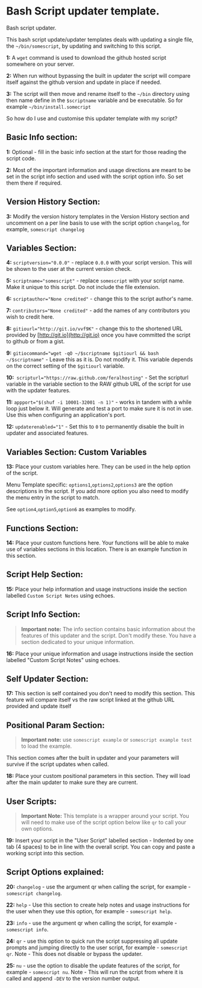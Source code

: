 
# Bash Script updater template.

Bash script updater.

This bash script update/updater templates deals with updating a single file, the `~/bin/somescript`, by updating and switching to this script.

**1:** A `wget` command is used to download the github hosted script somewhere on your server.

**2:** When run without bypassing the built in updater the script will compare itself against the github version and update in place if needed.

**3:** The script will then move and rename itself to the `~/bin` directory using then name define in the `$scriptname` variable and be executable. So for example `~/bin/install.somecript`

So how do I use and customise this updater template with my script?

Basic Info section:
---

**1:** Optional - fill in the basic info section at the start for those reading the script code.

**2:** Most of the important information and usage directions are meant to be set in the script info section and used with the script option info. So set them there if required.

Version History Section:
---

**3:** Modify the version history templates in the Version History section and uncomment on a per line basis to use with the script option `changelog`, for example, `somescript changelog`

Variables Section:
---

**4:** `scriptversion="0.0.0"` - replace `0.0.0` with your script version. This will be shown to the user at the current version check.

**5:** `scriptname="somescript"` - replace `somescript` with your script name. Make it unique to this script. Do not include the file extension.

**6:** `scriptauthor="None credited"` - change this to the script author's name.

**7:** `contributors="None credited"` - add the names of any contributors you wish to credit here.

**8:** `gitiourl="http://git.io/vvf9K"` - change this to the shortened URL provided by [http://git.io](http://git.io) once you have committed the script to github or from a gist.

**9:** `gitiocommand="wget -qO ~/$scriptname $gitiourl && bash ~/$scriptname"` - Leave this as it is. Do not modify it. This variable depends on the correct setting of the `$gitiourl` variable.

**10:**` scripturl="https://raw.github.com/feralhosting"` - Set the scripturl variable in the variable section to the RAW github URL of the script for use with the updater features.

**11:** `appport="$(shuf -i 10001-32001 -n 1)"` - works in tandem with a while loop just below it. Will generate and test a port to make sure it is not in use. Use this when configuring an application's port.

**12:** `updaterenabled="1"` - Set this to `0` to permanently disable the built in updater and associated features.

Variables Section: Custom Variables
---

**13:** Place your custom variables here. They can be used in the help option of the script.

Menu Template specific: `options1`,`options2`,`options3` are the option descriptions in the script. If you add more option you also need to modify the menu entry in the script to match.

See `option4`,`option5`,`option6` as examples to modify.

Functions Section:
---

**14:** Place your custom functions here. Your functions will be able to make use of variables sections in this location. There is an example function in this section.

Script Help Section:
---

**15:** Place your help information and usage instructions inside the section labelled `Custom Script Notes` using echoes.

Script Info Section:
---

> **Important note:** The info section contains basic information about the features of this updater and the script. Don't modify these. You have a section dedicated to your unique information.

**16:** Place your unique information and usage instructions inside the section labelled "Custom Script Notes" using echoes.

Self Updater Section:
---

**17:** This section is self contained you don't need to modify this section. This feature will compare itself vs the raw script linked at the github URL provided and update itself

Positional Param Section:
---

> **Important note:** use `somescript example` or `somescript example test` to load the example.

This section comes after the built in updater and your parameters will survive if the script updates when called.

**18:** Place your custom positional parameters in this section. They will load after the main updater to make sure they are current.

User Scripts:
---

> **Important Note:** This template is a wrapper around your script. You will need to make use of the script option below like `qr` to call your own options.

**19:** Insert your script in the "User Script" labelled section - Indented by one tab (4 spaces) to be in line with the overall script. You can copy and paste a working script into this section.

Script Options explained:
---

**20:** `changelog` - use the argument qr when calling the script, for example - `somescript changelog`.

**22:** `help` - Use this section to create help notes and usage instructions for the user when they use this option, for example - `somescript help`.

**23:** `info` - use the argument qr when calling the script, for example - `somescript info`.

**24:** `qr` - use this option to quick run the script suppressing all update prompts and jumping directly to the user script, for example - `somescript qr`. Note - This does not disable or bypass the updater.

**25:** `nu` - use the option to disable the update features of the script, for example - `somescript nu`. Note - This will run the script from where it is called and append `-DEV` to the version number output.
